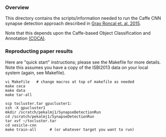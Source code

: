 ### Overview

This directory contains the scripts/information needed to run the Caffe CNN synapse detection approach described in [Gray Roncal et. al. 2015](http://arxiv.org/abs/1403.3724).

Note that this depends upon the Caffe-based Object Classification and
Annotation [(COCA)](https://github.com/iscoe/coca).

### Reproducting paper results
Here are "quick start" instructions; please see the Makefile for more
details.  Note this assumes you have a copy of the ISBI2013 data
on your local system (again, see Makefile).

    vi Makefile   # change macros at top of makefile as needed 
    make coca
    make data
	make tar-all

    scp tocluster.tar gpucluster1:
    ssh -X gpucluster1
    mkdir /scratch/pekalmj1/SynapseDetectionRun
    cd /scratch/pekalmj1/SynapseDetectionRun
    tar xvf ~/tocluster.tar
    cd vesicle-cnn
    make train-all      # (or whatever target you want to run)


